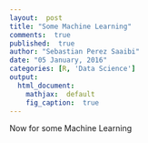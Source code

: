 ```yaml
---
layout:  post
title: "Some Machine Learning"
comments:  true
published:  true
author: "Sebastian Perez Saaibi"
date: "05 January, 2016"
categories: [R, 'Data Science']
output:
  html_document:
    mathjax:  default
    fig_caption:  true
---
```



Now for some Machine Learning




